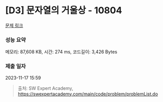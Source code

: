 # [D3] 문자열의 거울상 - 10804 

[문제 링크](https://swexpertacademy.com/main/code/problem/problemDetail.do?contestProbId=AXTC0x16D8EDFASe) 

### 성능 요약

메모리: 87,608 KB, 시간: 274 ms, 코드길이: 3,426 Bytes

### 제출 일자

2023-11-17 15:59



> 출처: SW Expert Academy, https://swexpertacademy.com/main/code/problem/problemList.do